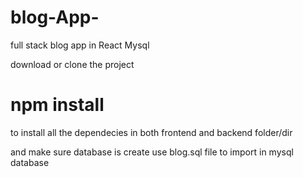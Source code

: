 # blog-App-
full stack blog app in React Mysql 

download or clone the project

# npm install

to install all the dependecies in both frontend and backend folder/dir 

and make sure database is create
use blog.sql file to import in mysql database

